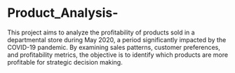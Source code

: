 # Product_Analysis-
This project aims to analyze the profitability of products sold in a departmental store  during May 2020, a period significantly impacted by the COVID-19 pandemic.  By examining sales patterns, customer preferences, and profitability metrics,  the objective is to identify which products are more profitable for strategic decision making. 
